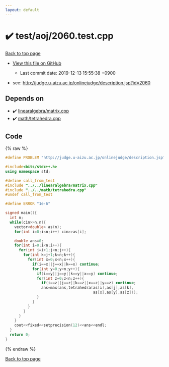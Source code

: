 ```yaml
---
layout: default
---
```


<!-- mathjax config similar to math.stackexchange -->
<script type="text/javascript" async
  src="https://cdnjs.cloudflare.com/ajax/libs/mathjax/2.7.5/MathJax.js?config=TeX-MML-AM_CHTML">
</script>
<script type="text/x-mathjax-config">
  MathJax.Hub.Config({
    TeX: { equationNumbers: { autoNumber: "AMS" }},
    tex2jax: {
      inlineMath: [ ['$','$'] ],
      processEscapes: true
    },
    "HTML-CSS": { matchFontHeight: false },
    displayAlign: "left",
    displayIndent: "2em"
  });
</script>

<script type="text/javascript" src="https://cdnjs.cloudflare.com/ajax/libs/jquery/3.4.1/jquery.min.js"></script>
<script src="https://cdn.jsdelivr.net/npm/jquery-balloon-js@1.1.2/jquery.balloon.min.js" integrity="sha256-ZEYs9VrgAeNuPvs15E39OsyOJaIkXEEt10fzxJ20+2I=" crossorigin="anonymous"></script>
<script type="text/javascript" src="../../../assets/js/copy-button.js"></script>
<link rel="stylesheet" href="../../../assets/css/copy-button.css" />


# :heavy_check_mark: test/aoj/2060.test.cpp

<a href="../../../index.html">Back to top page</a>

* <a href="{{ site.github.repository_url }}/blob/master/test/aoj/2060.test.cpp">View this file on GitHub</a>
    - Last commit date: 2019-12-13 15:55:38 +0900


* see: <a href="http://judge.u-aizu.ac.jp/onlinejudge/description.jsp?id=2060">http://judge.u-aizu.ac.jp/onlinejudge/description.jsp?id=2060</a>


## Depends on

* :heavy_check_mark: <a href="../../../library/linearalgebra/matrix.cpp.html">linearalgebra/matrix.cpp</a>
* :heavy_check_mark: <a href="../../../library/math/tetrahedra.cpp.html">math/tetrahedra.cpp</a>


## Code

<a id="unbundled"></a>
{% raw %}
```cpp
#define PROBLEM "http://judge.u-aizu.ac.jp/onlinejudge/description.jsp?id=2060"

#include<bits/stdc++.h>
using namespace std;

#define call_from_test
#include "../../linearalgebra/matrix.cpp"
#include "../../math/tetrahedra.cpp"
#undef call_from_test

#define ERROR "1e-6"

signed main(){
  int n;
  while(cin>>n,n){
    vector<double> as(n);
    for(int i=0;i<n;i++) cin>>as[i];

    double ans=0;
    for(int i=0;i<n;i++){
      for(int j=i+1;j<n;j++){
        for(int k=j+1;k<n;k++){
          for(int x=0;x<n;x++){
            if(i==x||j==x||k==x) continue;
            for(int y=0;y<n;y++){
              if(i==y||j==y||k==y||x==y) continue;
              for(int z=0;z<n;z++){
                if(i==z||j==z||k==z||x==z||y==z) continue;
                ans=max(ans,tetrahedra(as[i],as[j],as[k],
                                       as[x],as[y],as[z]));
              }
            }
          }
        }
      }
    }
    cout<<fixed<<setprecision(12)<<ans<<endl;
  }
  return 0;
}

```
{% endraw %}

<a href="../../../index.html">Back to top page</a>

